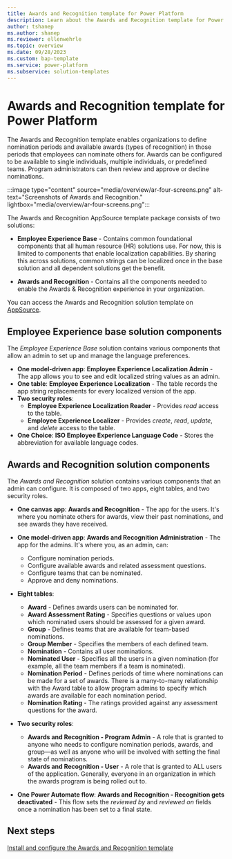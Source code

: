 ```yaml
---
title: Awards and Recognition template for Power Platform
description: Learn about the Awards and Recognition template for Power Platform.
author: tshanep
ms.author: shanep
ms.reviewer: ellenwehrle
ms.topic: overview
ms.date: 09/28/2023
ms.custom: bap-template
ms.service: power-platform
ms.subservice: solution-templates
---
```


# Awards and Recognition template for Power Platform

The Awards and Recognition template enables organizations to define nomination periods and available awards (types of recognition) in those periods that employees can nominate others for. Awards can be configured to be available to single individuals, multiple individuals, or predefined teams. Program administrators can then review and approve or decline nominations.

:::image type="content" source="media/overview/ar-four-screens.png" alt-text="Screenshots of Awards and Recognition." lightbox="media/overview/ar-four-screens.png":::

The Awards and Recognition AppSource template package consists of two solutions:

- **Employee Experience Base** - Contains common foundational components that all human resource (HR) solutions use. For now, this is limited to components that enable localization capabilities. By sharing this across solutions, common strings can be localized once in the base solution and all dependent solutions get the benefit.

- **Awards and Recognition** - Contains all the components needed to enable the Awards & Recognition experience in your organization.

You can access the Awards and Recognition solution template on [AppSource](https://aka.ms/AccessAwardsAndRecognitionTemplate).

## Employee Experience base solution components

The *Employee Experience Base* solution contains various components that allow an admin to set up and manage the language preferences.

- **One model-driven app**: **Employee Experience Localization Admin** - The app allows you to see and edit localized string values as an admin.
- **One table**: **Employee Experience Localization** - The table records the app string replacements for every localized version of the app.
- **Two security roles**:
  - **Employee Experience Localization Reader** - Provides *read* access to the table.
  - **Employee Experience Localizer** - Provides *create*, *read*, *update*, and *delete* access to the table.
- **One Choice**: **ISO Employee Experience Language Code** - Stores the abbreviation for available language codes.

## Awards and Recognition solution components

The *Awards and Recognition* solution contains various components that an admin can configure. It is composed of two apps, eight tables, and two security roles.

- **One canvas app**: **Awards and Recognition** - The app for the users. It's where you nominate others for awards, view their past nominations, and see awards they have received.
- **One model-driven app**: **Awards and Recognition Administration** - The app for the admins. It's where you, as an admin, can:

  - Configure nomination periods.
  - Configure available awards and related assessment questions.
  - Configure teams that can be nominated.
  - Approve and deny nominations.

- **Eight tables**:

  - **Award** - Defines awards users can be nominated for.
  - **Award Assessment Rating** - Specifies questions or values upon which nominated users should be assessed for a given award.
  - **Group** - Defines teams that are available for team-based nominations.
  - **Group Member** - Specifies the members of each defined team.
  - **Nomination** - Contains all user nominations.
  - **Nominated User** -  Specifies all the users in a given nomination (for example, all the team members if a team is nominated).
  - **Nomination Period** - Defines periods of time where nominations can be made for a set of awards. There is a many-to-many relationship with the Award table to allow program admins to specify which awards are available for each nomination period.
  - **Nomination Rating** - The ratings provided against any assessment questions for the award.

- **Two security roles**:

  - **Awards and Recognition - Program Admin** - A role that is granted to anyone who needs to configure nomination periods, awards, and group—as well as anyone who will be involved with setting the final state of nominations.
  - **Awards and Recognition - User** - A role that is granted to ALL users of the application. Generally, everyone in an organization in which the awards program is being rolled out to.

- **One Power Automate flow**: **Awards and Recognition - Recognition gets deactivated** - This flow sets the *reviewed by* and *reviewed on* fields once a nomination has been set to a final state.

## Next steps

[Install and configure the Awards and Recognition template](install-and-configure.md)
